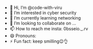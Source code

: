 - 👋 Hi, I’m @code-with-viru
- 👀 I’m interested in cyber security
- 🌱 I’m currently learning networking
- 💞️ I’m looking to collaborate on ...
- 📫 How to reach me insta: 0bsseio._.rv
- 😄 Pronouns: 
- ⚡ Fun fact: keep smilling😉👌

<!---
code-with-viru/code-with-viru is a ✨ special ✨ repository because its `README.md` (this file) appears on your GitHub profile.
You can click the Preview link to take a look at your changes.
--->

